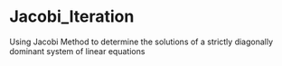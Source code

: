 # Jacobi_Iteration
Using Jacobi Method to determine the solutions of a strictly diagonally dominant system of linear equations
